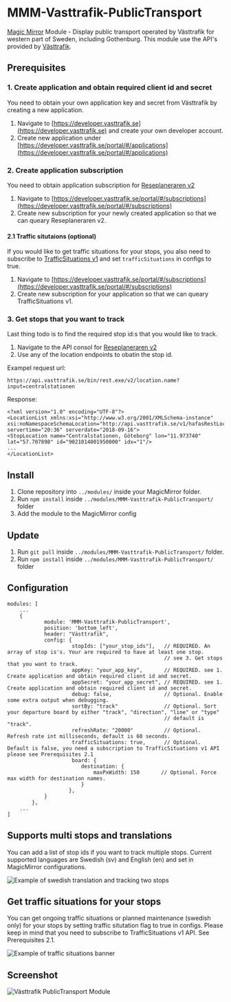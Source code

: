 # MMM-Vasttrafik-PublicTransport
[Magic Mirror](https://magicmirror.builders/) Module - Display public transport operated by Västtrafik for western part of Sweden, including Gothenburg. This module use the API's provided by [Västtrafik](https://www.vasttrafik.se).

## Prerequisites
### 1. Create application and obtain required client id and secret
You need to obtain your own application key and secret from Västtrafik by creating a new application.

1. Navigate to [https://developer.vasttrafik.se](https://developer.vasttrafik.se) and create your own developer account.
2. Create new application under [https://developer.vasttrafik.se/portal/#/applications](https://developer.vasttrafik.se/portal/#/applications)

### 2. Create application subscription 
You need to obtain application subscription for [Reseplaneraren v2](https://developer.vasttrafik.se/portal/#/api/Reseplaneraren/v2/landerss/direct)

1. Navigate to [https://developer.vasttrafik.se/portal/#/subscriptions](https://developer.vasttrafik.se/portal/#/subscriptions)
2. Create new subscription for your newly created application so that we can queary Reseplaneraren v2.

#### 2.1 Traffic situtaions (optional)
If you would like to get traffic situations for your stops, you also need to subscribe to [TrafficSituations v1](https://developer.vasttrafik.se/portal/#/api/TrafficSituations/v1/admin) and set ```trafficSituations``` in configs to true.

1. Navigate to [https://developer.vasttrafik.se/portal/#/subscriptions](https://developer.vasttrafik.se/portal/#/subscriptions)
2. Create new subscription for your application so that we can queary TrafficSituations v1.


### 3. Get stops that you want to track
Last thing todo is to find the required stop id:s that you would like to track. 

1. Navigate to the API consol for [Reseplaneraren v2](https://developer.vasttrafik.se/portal/#/api/Reseplaneraren/v2/landerss)
2. Use any of the location endpoints to obatin the stop id. 

Exampel request url:
```
https://api.vasttrafik.se/bin/rest.exe/v2/location.name?input=centralstationen
```
Response:
```
<?xml version="1.0" encoding="UTF-8"?>
<LocationList xmlns:xsi="http://www.w3.org/2001/XMLSchema-instance" xsi:noNamespaceSchemaLocation="http://api.vasttrafik.se/v1/hafasRestLocation.xsd" servertime="20:36" serverdate="2018-09-16">
<StopLocation name="Centralstationen, Göteborg" lon="11.973740" lat="57.707898" id="9021014001950000" idx="1"/>
...
</LocationList>
```
## Install
1. Clone repository into ``../modules/`` inside your MagicMirror folder.
2. Run ``npm install`` inside ``../modules/MMM-Vasttrafik-PublicTransport/`` folder
3. Add the module to the MagicMirror config

## Update
1. Run ``git pull`` inside ``../modules/MMM-Vasttrafik-PublicTransport/`` folder.
2. Run ``npm install`` inside ``../modules/MMM-Vasttrafik-PublicTransport/`` folder

## Configuration
```
modules: [
    ...
    {
            module: 'MMM-Vasttrafik-PublicTransport',
            position: 'bottom_left',
            header: "Västtrafik",
            config: {
                     stopIds: ["your_stop_ids"],   // REQUIRED. An array of stop is's. Your are required to have at least one stop.
                                                   // see 3. Get stops that you want to track.
                     appKey: "your_app_key",       // REQUIRED. see 1. Create application and obtain required client id and secret.
                     appSecret: "your_app_secret", // REQUIRED. see 1. Create application and obtain required client id and secret.
                     debug: false,                 // Optional. Enable some extra output when debugging.
                     sortBy: "track"               // Optional. Sort your departure board by either "track", "direction", "line" or "type"
                                                   // default is "track".
                     refreshRate: "20000"          // Optional. Refresh rate int milliseconds, default is 60 seconds.
                     trafficSituations: true,      // Optional. Default is false, you need a subscription to TrafficSituations v1 API please see Prerequisites 2.1
                     board: {
                        destination: {
                            maxPxWidth: 150       // Optional. Force max width for destination names.
                        }
                    }, 
            }
        },
    ...
]
```
## Supports multi stops and translations
You can add a list of stop ids if you want to track multiple stops. Current supported languages are Swedish (sv) and English (en) and set in MagicMirror configurations.

![Example of swedish translation and tracking two stops](https://github.com/bureus/MMM-Vasttrafik-PublicTransport/blob/master/docs/swedishAndMultistops.PNG)

## Get traffic situations for your stops
You can get ongoing traffic situations or planned maintenance (swedish only) for your stops by setting traffic situtation flag to true in configs. Please keep in mind that you need to subscribe to TrafficSituations v1 API. See Prerequisites 2.1.

![Example of traffic situations banner](https://github.com/bureus/MMM-Vasttrafik-PublicTransport/blob/master/docs/trafficSituations.gif)

## Screenshot

![Västtrafik PublicTransport Module](https://github.com/bureus/MMM-Vasttrafik-PublicTransport/blob/master/docs/screenshot.PNG)

